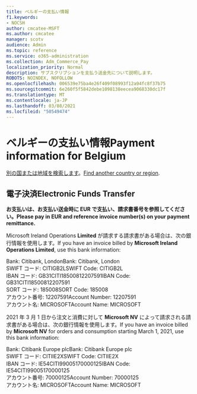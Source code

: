 ```yaml
---
title: ベルギーの支払い情報
f1.keywords:
- NOCSH
author: cmcatee-MSFT
ms.author: cmcatee
manager: scotv
audience: Admin
ms.topic: reference
ms.service: o365-administration
ms.collection: Adm_Commerce_Pay
localization_priority: Normal
description: サブスクリプションを支払う送金先について説明します。
ROBOTS: NOINDEX, NOFOLLOW
ms.openlocfilehash: 006539e75ba4e26f409f08993f12a94fc8f37b75
ms.sourcegitcommit: 6e260f5f5842debe1098138eecea9068330dc17f
ms.translationtype: MT
ms.contentlocale: ja-JP
ms.lasthandoff: 03/08/2021
ms.locfileid: "50549474"
---
```

# <a name="payment-information-for-belgium"></a><span data-ttu-id="b2b8a-103">ベルギーの支払い情報</span><span class="sxs-lookup"><span data-stu-id="b2b8a-103">Payment information for Belgium</span></span>

<span data-ttu-id="b2b8a-104">[別の国または地域を検索します](../billing-and-payments/pay-for-your-subscription.md)。</span><span class="sxs-lookup"><span data-stu-id="b2b8a-104">[Find another country or region](../billing-and-payments/pay-for-your-subscription.md).</span></span>

## <a name="electronic-funds-transfer"></a><span data-ttu-id="b2b8a-105">電子決済</span><span class="sxs-lookup"><span data-stu-id="b2b8a-105">Electronic Funds Transfer</span></span>

<span data-ttu-id="b2b8a-106">**お支払いは、お支払い送金時に EUR で支払い、請求書番号を参照してください。**</span><span class="sxs-lookup"><span data-stu-id="b2b8a-106">**Please pay in EUR and reference invoice number(s) on your payment remittance.**</span></span>

<span data-ttu-id="b2b8a-107">Microsoft Ireland Operations **Limited** が請求する請求書がある場合は、次の銀行情報を使用します。</span><span class="sxs-lookup"><span data-stu-id="b2b8a-107">If you have an invoice billed by **Microsoft Ireland Operations Limited**, use this bank information:</span></span>

<span data-ttu-id="b2b8a-108">Bank: Citibank, London</span><span class="sxs-lookup"><span data-stu-id="b2b8a-108">Bank: Citibank, London</span></span>\
<span data-ttu-id="b2b8a-109">SWIFT コード: CITIGB2L</span><span class="sxs-lookup"><span data-stu-id="b2b8a-109">SWIFT Code: CITIGB2L</span></span>\
<span data-ttu-id="b2b8a-110">IBAN コード: GB31CITI18500812207591</span><span class="sxs-lookup"><span data-stu-id="b2b8a-110">IBAN Code: GB31CITI18500812207591</span></span>\
<span data-ttu-id="b2b8a-111">SORT コード: 185008</span><span class="sxs-lookup"><span data-stu-id="b2b8a-111">SORT Code: 185008</span></span>\
<span data-ttu-id="b2b8a-112">アカウント番号: 12207591</span><span class="sxs-lookup"><span data-stu-id="b2b8a-112">Account Number: 12207591</span></span>\
<span data-ttu-id="b2b8a-113">アカウント名: MICROSOFT</span><span class="sxs-lookup"><span data-stu-id="b2b8a-113">Account Name: MICROSOFT</span></span>

<span data-ttu-id="b2b8a-114">2021 年 3 月 1 日から注文と消費に対して **Microsoft NV** によって請求される請求書がある場合は、次の銀行情報を使用します。</span><span class="sxs-lookup"><span data-stu-id="b2b8a-114">If you have an invoice billed by **Microsoft NV** for orders and consumption starting March 1, 2021, use this bank information:</span></span>

<span data-ttu-id="b2b8a-115">Bank: Citibank Europe plc</span><span class="sxs-lookup"><span data-stu-id="b2b8a-115">Bank: Citibank Europe plc</span></span>\
<span data-ttu-id="b2b8a-116">SWIFT コード: CITIIE2X</span><span class="sxs-lookup"><span data-stu-id="b2b8a-116">SWIFT Code: CITIIE2X</span></span>\
<span data-ttu-id="b2b8a-117">IBAN コード: IE54CITI99005170000125</span><span class="sxs-lookup"><span data-stu-id="b2b8a-117">IBAN Code: IE54CITI99005170000125</span></span>\
<span data-ttu-id="b2b8a-118">アカウント番号: 70000125</span><span class="sxs-lookup"><span data-stu-id="b2b8a-118">Account Number: 70000125</span></span>\
<span data-ttu-id="b2b8a-119">アカウント名: MICROSOFT</span><span class="sxs-lookup"><span data-stu-id="b2b8a-119">Account Name: MICROSOFT</span></span>